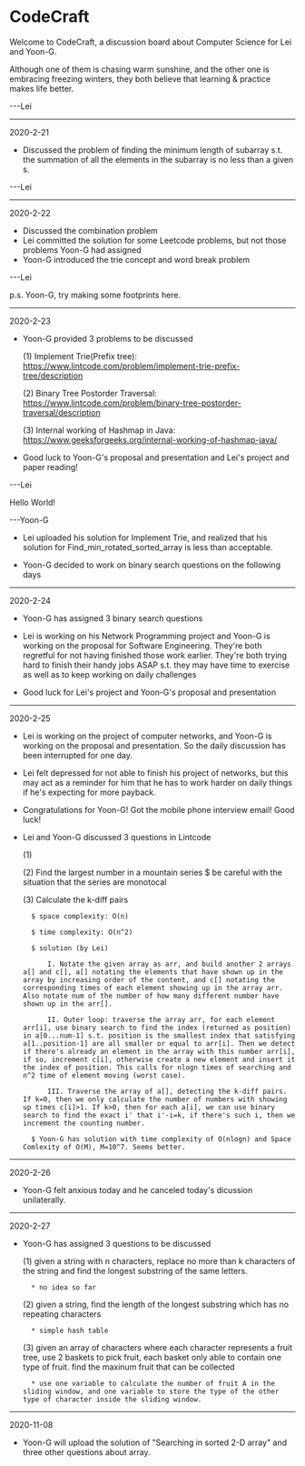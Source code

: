 # CodeCraft
Welcome to CodeCraft, a discussion board about Computer Science for Lei and Yoon-G.

Although one of them is chasing warm sunshine, and the other one is embracing freezing winters, they both believe that learning & practice makes life better.

---Lei
___________________________________
2020-2-21
* Discussed the problem of finding the minimum length of subarray s.t. the summation of all the elements in the subarray is no less than a given s.

---Lei

-----------------------------------
2020-2-22
* Discussed the combination problem
* Lei committed the solution for some Leetcode problems, but not those problems Yoon-G had assigned
* Yoon-G introduced the trie concept and word break problem

---Lei

p.s. Yoon-G, try making some footprints here.

-----------------------------------
2020-2-23
* Yoon-G provided 3 problems to be discussed
	
	(1) Implement Trie(Prefix tree): https://www.lintcode.com/problem/implement-trie-prefix-tree/description
	
	(2) Binary Tree Postorder Traversal: https://www.lintcode.com/problem/binary-tree-postorder-traversal/description
	
	(3) Internal working of Hashmap in Java: https://www.geeksforgeeks.org/internal-working-of-hashmap-java/
* Good luck to Yoon-G's proposal and presentation and Lei's project and paper reading!

---Lei

Hello World!

---Yoon-G

* Lei uploaded his solution for Implement Trie, and realized that his solution for Find_min_rotated_sorted_array is less than acceptable.

* Yoon-G decided to work on binary search questions on the following days

-----------------------------------
2020-2-24

* Yoon-G has assigned 3 binary search questions

* Lei is working on his Network Programming project and Yoon-G is working on the proposal for Software Engineering. They're both regretful for not having finished those work earlier. They're both trying hard to finish their handy jobs ASAP s.t. they may have time to exercise as well as to keep working on daily challenges

* Good luck for Lei's project and Yoon-G's proposal and presentation

----------------------------------
2020-2-25

* Lei is working on the project of computer networks, and Yoon-G is working on the proposal and presentation. So the daily discussion has been interrupted for one day.

* Lei felt depressed for not able to finish his project of networks, but this may act as a reminder for him that he has to work harder on daily things if he's expecting for more payback.

* Congratulations for Yoon-G! Got the mobile phone interview email! Good luck!

* Lei and Yoon-G discussed 3 questions in Lintcode

	(1)
 
	(2) Find the largest number in a mountain series
		$ be careful with the situation that the series are monotocal

	(3) Calculate the k-diff pairs

		$ space complexity: O(n)

		$ time complexity: O(n^2)

		$ solution (by Lei)

			I. Notate the given array as arr, and build another 2 arrays a[] and c[], a[] notating the elements that have shown up in the array by increasing order of the content, and c[] notating the corresponding times of each element showing up in the array arr. Also notate num of the number of how many different number have shown up in the arr[].

			II. Outer loop: traverse the array arr, for each element arr[i], use binary search to find the index (returned as position) in a[0...num-1] s.t. position is the smallest index that satisfying a[1..position-1] are all smaller or equal to arr[i]. Then we detect if there's already an element in the array with this number arr[i], if so, increment c[i], otherwise create a new element and insert it the index of position. This calls for nlogn times of searching and n^2 time of element moving (worst case).

			III. Traverse the array of a[], detecting the k-diff pairs. If k=0, then we only calculate the number of numbers with showing up times c[i]>1. If k>0, then for each a[i], we can use binary search to find the exact i' that i'-i=k, if there's such i, then we increment the counting number.

		$ Yoon-G has solution with time complexity of O(nlogn) and Space Comlexity of O(M), M=10^7. Seems better.

----------------------------------
2020-2-26

* Yoon-G felt anxious today and he canceled today's dicussion unilaterally.

----------------------------------
2020-2-27

* Yoon-G has assigned 3 questions to be discussed

	(1) given a string with n characters, replace no more than k characters of the string and find the longest substring of the same letters.
	
		* no idea so far

	(2) given a string, find the length of the longest substring which has no repeating characters

		* simple hash table

	(3) given an array of characters where each character represents a fruit tree, use 2 baskets to pick fruit, each basket only able to contain one type of fruit. find the maxinum fruit that can be collected
	
		* use one variable to calculate the number of fruit A in the sliding window, and one variable to store the type of the other type of character inside the sliding window.
		
----------------------------------
2020-11-08

* Yoon-G will upload the solution of "Searching in sorted 2-D array" and three other questions about array.

